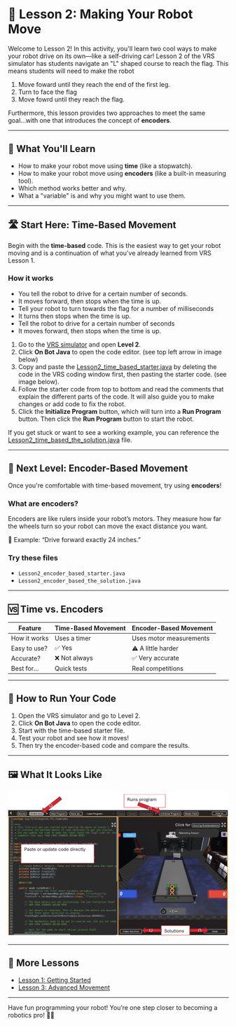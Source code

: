# 🤖 Lesson 2: Making Your Robot Move

Welcome to Lesson 2! In this activity, you'll learn two cool ways to make your robot drive on its own—like a self-driving car! Lesson 2 of the VRS simulator has students navigate an "L" shaped course to reach the flag. This means students will need to make the robot

1. Move foward until they reach the end of the first leg.
2. Turn to face the flag
3. Move fowrd until they reach the flag.

Furthermore, this lesson provides two approaches to meet the same goal...with one that introduces the concept of **encoders**.

---

## 🎯 What You'll Learn

- How to make your robot move using **time** (like a stopwatch).
- How to make your robot move using **encoders** (like a built-in measuring tool).
- Which method works better and why.
- What a "variable" is and why you might want to use them.

---

## 🛣️ Start Here: Time-Based Movement

Begin with the **time-based** code. This is the easiest way to get your robot moving and is a continuation of what you've already learned from VRS Lesson 1.

### How it works

- You tell the robot to drive for a certain number of seconds.
- It moves forward, then stops when the time is up.
- Tell your robot to turn towards the flag for a number of milliseconds
- It turns then stops when the time is up.
- Tell the robot to drive for a certain number of seconds
- It moves forward, then stops when the time is up.

1. Go to the [VRS simulator](https://www.vrobotsim.online/levelselector.html) and open **Level 2**.
2. Click **On Bot Java** to open the code editor. (see top left arrow in image below)
3. Copy and paste the [Lesson2_time_based_starter.java](./Lesson2_time_based_starter.java) by deleting the code in the VRS coding window first, then pasting the starter code. (see image below).
4. Follow the starter code from top to bottom and read the comments that explain the different parts of the code. It will also guide you to make changes or add code to fix the robot.
5. Click the **Initialize Program** button, which will turn into a **Run Program** button. Then click the **Run Program** button to start the robot.

If you get stuck or want to see a working example, you can reference the [Lesson2_time_based_the_solution.java](./Lesson2_time_based_the_solution.java) file.

---

## 📏 Next Level: Encoder-Based Movement

Once you're comfortable with time-based movement, try using **encoders**!

### What are encoders?

Encoders are like rulers inside your robot’s motors. They measure how far the wheels turn so your robot can move the exact distance you want.

📐 Example: “Drive forward exactly 24 inches.”

### Try these files

- `Lesson2_encoder_based_starter.java`
- `Lesson2_encoder_based_the_solution.java`

---

## 🆚 Time vs. Encoders

| Feature         | Time-Based Movement        | Encoder-Based Movement       |
|-----------------|----------------------------|------------------------------|
| How it works    | Uses a timer               | Uses motor measurements      |
| Easy to use?    | ✅ Yes                     | ⚠️ A little harder           |
| Accurate?       | ❌ Not always              | ✅ Very accurate             |
| Best for...     | Quick tests                | Real competitions            |

---

## 🚀 How to Run Your Code

1. Open the VRS simulator and go to Level 2.
2. Click **On Bot Java** to open the code editor.
3. Start with the time-based starter file.
4. Test your robot and see how it moves!
5. Then try the encoder-based code and compare the results.

---

## 🖼️ What It Looks Like

![Robot Simulator Screenshot](../VRS_Screenshot.png)

---

## 🔗 More Lessons

- [Lesson 1: Getting Started](../Lesson1)
- [Lesson 3: Advanced Movement](../SimulatorLesson3.java)

---

Have fun programming your robot! You’re one step closer to becoming a robotics pro! 🧠💡
